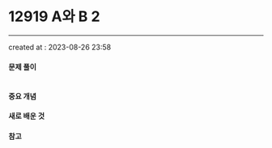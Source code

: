 # 12919 A와 B 2
---
created at : 2023-08-26 23:58

#### 문제 풀이

```cpp


```

#### 중요 개념

#### 새로 배운 것

#### 참고